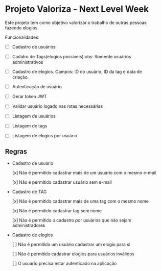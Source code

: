 # Projeto Valoriza - Next Level Week

Este projeto tem como objetivo valorizar o trabalho de outras pessoas fazendo elogios.

Funcionalidades:
- [ ] Cadastro de usuários

- [ ] Cadatro de Tags(elogios possíveis)
obs: Somente usuários administrativos

- [ ] Cadastro de elogios. Campos: ID do usuário, ID da tag e data de criação.

- [ ] Autenticação de usuário
- [ ] Gerar token  JWT
- [ ] Validar usuário logado nas rotas necessárias

- [ ] Listagem de usuários
- [ ] Listagem de tags
- [ ] Listagem de elogios por usuário

## Regras

- Cadastro de usuário

    [x] Não é permitido cadastrar mais de um usuário com o mesmo e-mail

    [x] Não é permitido cadastrar usuário sem e-mail

- Cadastro de TAG

    [x] Não é permitido cadastrar mais de uma tag com o mesmo nome

    [x] Não é permitido cadastrar tag sem nome

    [x] Não é permitido o cadastro por usuários que não sejam administradores

- Cadastro de elogios

    [ ] Não é permitido um usuário cadastrar um elogio para si

    [ ] Não é permitido cadastrar elogios para usuários inválidos

    [ ] O usuário precisa estar autenticado na aplicação

